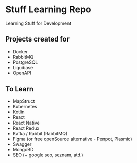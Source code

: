 # Stuff Learning Repo

Learning Stuff for Development

## Projects created for

- Docker
- RabbitMQ
- PostgreSQL
- Liquibase
- OpenAPI

## To Learn

- MapStruct
- Kubernetes
- Kotlin
- React
- React Native
- React Redux
- Kafka / Rabbit (RabbitMQ)
- Figma (or free openSource alternative - Penpot, Plasmic)
- Swagger
- MongoBD
- SEO (+ google seo, seznam, atd.)
